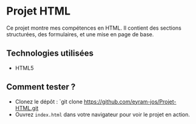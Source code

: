 # Projet HTML
Ce projet montre mes compétences en HTML. Il contient des sections structurées, des formulaires, et une mise en page de base.

## Technologies utilisées
- HTML5

## Comment tester ?
- Clonez le dépôt : `git clone https://github.com/eyram-jos/Projet-HTML.git
- Ouvrez `index.html` dans votre navigateur pour voir le projet en action.
